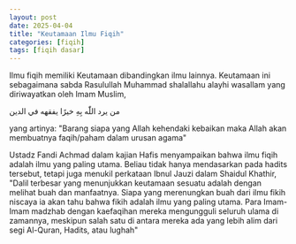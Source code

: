 ```yaml
---
layout: post
date: 2025-04-04
title: "Keutamaan Ilmu Fiqih"
categories: [fiqih]
tags: [fiqih dasar]
---
```

Ilmu fiqih memiliki Keutamaan dibandingkan ilmu lainnya. Keutamaan ini sebagaimana sabda Rasulullah Muhammad shalallahu alayhi wasallam yang diriwayatkan oleh Imam Muslim,

<span lang="ar" dir="rtl"> من يرد اللّٰه بِهِ خيرًا يفقهه في الدين </span>

yang artinya: "Barang siapa yang Allah kehendaki kebaikan maka Allah akan membuatnya faqih/paham dalam urusan agama"

Ustadz Fandi Achmad dalam kajian Hafis menyampaikan bahwa ilmu fiqih adalah ilmu yang paling utama. Beliau tidak hanya mendasarkan pada hadits tersebut, tetapi juga menukil perkataan Ibnul Jauzi dalam Shaidul Khathir, "Dalil terbesar yang menunjukkan keutamaan sesuatu adalah dengan melihat buah dan manfaatnya. Siapa yang merenungkan buah dari ilmu fikih niscaya ia akan tahu bahwa fikih adalah ilmu yang paling utama. Para Imam-Imam madzhab dengan kaefaqihan mereka mengungguli seluruh ulama di zamannya, meskipun salah satu di antara mereka ada yang lebih alim dari segi Al-Quran, Hadits, atau lughah"

